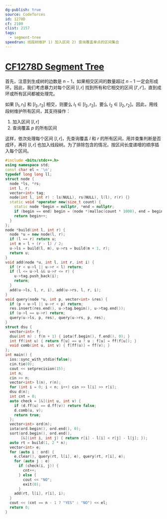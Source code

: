 ```yaml
---
dg-publish: true
source: Codeforces
id: 1278D
cf: 2100
clist: 2157
tags:
  - segment-tree
speedrun: 线段树维护 1) 加入区间 2) 查询覆盖单点的区间集合
---
```

# [CF1278D Segment Tree](https://codeforces.com/contest/1278/problem/D)

首先，注意到生成树的边数是 $n-1$，如果相交区间的数量超过 $n-1$ 一定会形成环。因此，我们考虑暴力对每个区间 $[l,r]$ 找到所有和它相交的区间 $[l',r']$，直到成环或所有区间都被处理完。

如果 $[l_1,r_1]$ 和 $[l_2,r_2]$ 相交，则要么 $l_1\in[l_2,r_2]$，要么 $l_2\in[l_2,r_2]$。因此，用线段树维护所有区间，其支持操作：
1. 加入区间 $[l,r]$
2. 查询覆盖 $p$ 的所有区间 

这样，依次处理每个区间 $[l,r]$，先查询覆盖 $l$ 和 $r$ 的所有区间，用并查集判断是否成环，再将 $[l,r]$ 也加入线段树。为了排除包含的情况，按区间长度递增的顺序插入每个区间。

```cpp
#include <bits/stdc++.h>
using namespace std;
const char el = '\n';
typedef long long ll;
struct node {
  node *ls, *rs;
  int l, r;
  vector<int> tag;
  node(int l, int r) : ls(NULL), rs(NULL), l(l), r(r) {}
  static void *operator new(size_t count) {
    static node *begin = nullptr, *end = nullptr;
    if (begin == end) begin = (node *)malloc(count * 1000), end = begin + 1000;
    return begin++;
  }
};
node *build(int l, int r) {
  node *u = new node(l, r);
  if (l == r) return u;
  int m = l + (r - l) / 2;
  u->ls = build(l, m), u->rs = build(m + 1, r);
  return u;
}
void add(node *u, int l, int r, int i) {
  if (r < u->l || u->r < l) return;
  if (l <= u->l && u->r <= r) {
    u->tag.push_back(i);
    return;
  }
  add(u->ls, l, r, i), add(u->rs, l, r, i);
}
void query(node *u, int p, vector<int> &res) {
  if (p < u->l || u->r < p) return;
  res.insert(res.end(), u->tag.begin(), u->tag.end());
  if (u->l == u->r) return;
  query(u->ls, p, res), query(u->rs, p, res);
}
struct dsu {
  vector<int> f;
  dsu(int n) : f(n + 1) { iota(f.begin(), f.end(), 0); }
  int ff(int u) { return f[u] == u ? u : f[u] = ff(f[u]); }
  void comb(int u, int v) { f[ff(u)] = ff(v); }
};
int main() {
  ios::sync_with_stdio(false);
  cin.tie(0);
  cout << setprecision(15);
  int n;
  cin >> n;
  vector<int> l(n), r(n);
  for (int i = 0; i < n; i++) cin >> l[i] >> r[i];
  dsu d(n);
  int cnt = 0;
  auto check = [&](int u, int v) {
    if (d.ff(u) == d.ff(v)) return false;
    d.comb(u, v);
    return true;
  };
  vector<int> ord(n);
  iota(ord.begin(), ord.end(), 0);
  sort(ord.begin(), ord.end(),
       [&](int i, int j) { return r[i] - l[i] < r[j] - l[j]; });
  auto rt = build(1, 2 * n);
  vector<int> e;
  for (auto i : ord) {
    e.clear(), query(rt, l[i], e), query(rt, r[i], e);
    for (auto j : e)
      if (check(i, j)) {
        cnt++;
      } else {
        cout << "NO";
        exit(0);
      }
    add(rt, l[i], r[i], i);
  }
  cout << (cnt == n - 1 ? "YES" : "NO") << el;
  return 0;
}
```